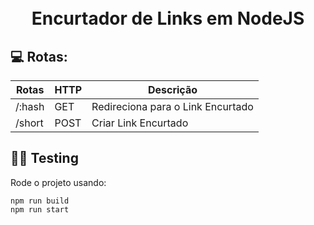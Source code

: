 <h1 align="center">
  <br>
  Encurtador de Links em NodeJS
  <br>
</h1>

## 💻 Rotas:

| Rotas        | HTTP   | Descrição                            |
| ------------ | ------ | ------------------------------------ |
| /:hash       | GET    | Redireciona para o Link Encurtado    |
| /short       | POST   | Criar Link Encurtado                 |


## 👨‍🏫 Testing

Rode o projeto usando:

```
npm run build
npm run start
```